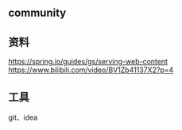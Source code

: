 ## community## 资料https://spring.io/guides/gs/serving-web-contenthttps://www.bilibili.com/video/BV1Zb41137X2?p=4 ## 工具git、idea